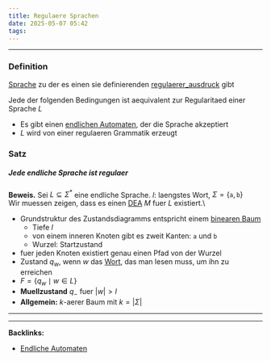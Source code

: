 ```yaml
---
title: Regulaere Sprachen
date: 2025-05-07 05:42
tags: 
---
```


----

### Definition
[Sprache](sprachen) zu der es einen sie definierenden [regulaerer_ausdruck](regulaerer_ausdruck) gibt

Jede der folgenden Bedingungen ist aequivalent zur Regularitaed einer Sprache 
$L$
 
- Es gibt einen [endlichen Automaten](endliche_automaten), der die Sprache akzeptiert 
- $L$ wird von einer regulaeren Grammatik erzeugt


### Satz
##### Jede endliche Sprache ist regulaer
**Beweis.** Sei $L\subseteq \Sigma ^{*}$ eine endliche Sprache. $l$: laengstes
Wort, $\Sigma=\{\texttt{a},\texttt{b}\}$ \
Wir muessen zeigen, dass es einen [DEA](dea) $M$ fuer $L$ existiert.\

- Grundstruktur des Zustandsdiagramms entspricht einem [binearen Baum](binaerer_baum)
    - Tiefe $l$ 
    - von einem inneren Knoten gibt es zweit Kanten: $\texttt{a}$ und $\texttt{b}$
    - Wurzel: Startzustand 
- fuer jeden Knoten existiert genau einen Pfad von der Wurzel
- Zustand $q_w$, wenn $w$ das [Wort](woerter), das man lesen muss, um ihn zu erreichen
- $F=\{q_w\mid w\in L\}$
- **Muellzustand** $q_-$ fuer $|w|>l$
- **Allgemein:** $k$-aerer Baum mit $k=|\Sigma|$





----

----
**Backlinks:**
- [Endliche Automaten](endliche_automaten)
